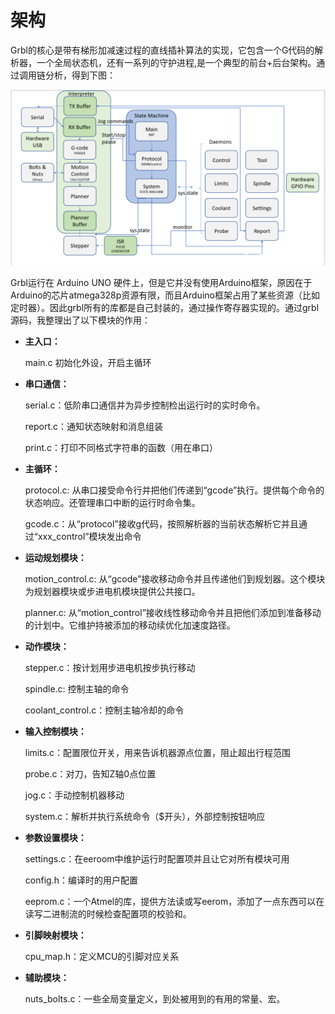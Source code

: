 # 架构
Grbl的核心是带有梯形加减速过程的直线插补算法的实现，它包含一个G代码的解析器，一个全局状态机，还有一系列的守护进程,是一个典型的前台+后台架构。通过调用链分析，得到下图：   

![grbl architecture](./images/grbl-architecture.png)  

Grbl运行在 Arduino UNO 硬件上，但是它并没有使用Arduino框架，原因在于Arduino的芯片atmega328p资源有限，而且Arduino框架占用了某些资源（比如定时器）。因此grbl所有的库都是自己封装的，通过操作寄存器实现的。通过grbl源码，我整理出了以下模块的作用：   

- **主入口：**   

    main.c 初始化外设，开启主循环

- **串口通信：**

    serial.c：低阶串口通信并为异步控制检出运行时的实时命令。

    report.c：通知状态映射和消息组装

    print.c：打印不同格式字符串的函数（用在串口）

- **主循环：**

    protocol.c: 从串口接受命令行并把他们传递到“gcode”执行。提供每个命令的状态响应。还管理串口中断的运行时命令集。

    gcode.c：从“protocol”接收g代码，按照解析器的当前状态解析它并且通过“xxx_control”模块发出命令

- **运动规划模块：**

    motion_control.c: 从“gcode”接收移动命令并且传递他们到规划器。这个模块为规划器模块或步进电机模块提供公共接口。

    planner.c: 从“motion_control”接收线性移动命令并且把他们添加到准备移动的计划中。它维护持被添加的移动续优化加速度路径。

- **动作模块：**

    stepper.c：按计划用步进电机按步执行移动

    spindle.c: 控制主轴的命令

    coolant_control.c：控制主轴冷却的命令

- **输入控制模块：**

    limits.c：配置限位开关，用来告诉机器源点位置，阻止超出行程范围

    probe.c：对刀，告知Z轴0点位置

    jog.c：手动控制机器移动

    system.c：解析并执行系统命令（$开头），外部控制按钮响应

- **参数设置模块：**

    settings.c：在eeroom中维护运行时配置项并且让它对所有模块可用

    config.h：编译时的用户配置

    eeprom.c：一个Atmel的库，提供方法读或写eerom，添加了一点东西可以在读写二进制流的时候检查配置项的校验和。

- **引脚映射模块：**

    cpu_map.h：定义MCU的引脚对应关系

- **辅助模块：**

    nuts_bolts.c：一些全局变量定义，到处被用到的有用的常量、宏。 
